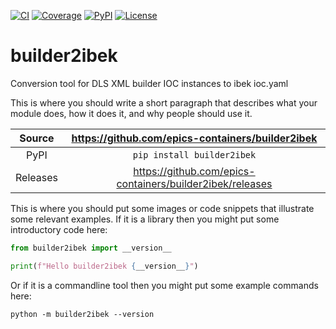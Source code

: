[![CI](https://github.com/epics-containers/builder2ibek/actions/workflows/ci.yml/badge.svg)](https://github.com/epics-containers/builder2ibek/actions/workflows/ci.yml)
[![Coverage](https://codecov.io/gh/epics-containers/builder2ibek/branch/main/graph/badge.svg)](https://codecov.io/gh/epics-containers/builder2ibek)
[![PyPI](https://img.shields.io/pypi/v/builder2ibek.svg)](https://pypi.org/project/builder2ibek)
[![License](https://img.shields.io/badge/License-Apache%202.0-blue.svg)](https://www.apache.org/licenses/LICENSE-2.0)

# builder2ibek

Conversion tool for DLS XML builder IOC instances to ibek ioc.yaml

This is where you should write a short paragraph that describes what your module does,
how it does it, and why people should use it.

Source          | <https://github.com/epics-containers/builder2ibek>
:---:           | :---:
PyPI            | `pip install builder2ibek`
Releases        | <https://github.com/epics-containers/builder2ibek/releases>

This is where you should put some images or code snippets that illustrate
some relevant examples. If it is a library then you might put some
introductory code here:

```python
from builder2ibek import __version__

print(f"Hello builder2ibek {__version__}")
```

Or if it is a commandline tool then you might put some example commands here:

```
python -m builder2ibek --version
```
